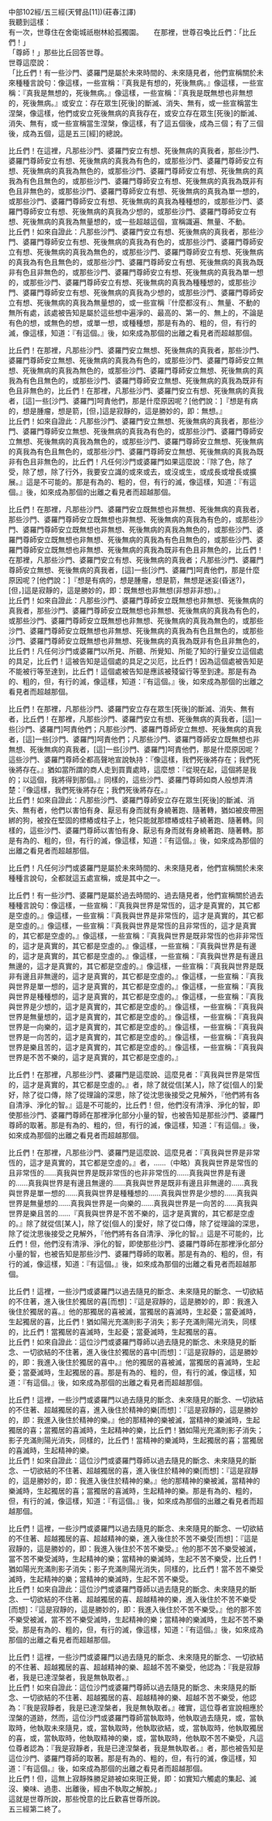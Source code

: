 中部102經/五三經(天臂品[11])(莊春江譯)  
我聽到這樣：  
有一次，世尊住在舍衛城祇樹林給孤獨園。　　在那裡，世尊召喚比丘們：「比丘們！」  
「尊師！」那些比丘回答世尊。  
世尊這麼說：  
「比丘們！有一些沙門、婆羅門是屬於未來時間的、未來隨見者，他們宣稱關於未來種種言說句：像這樣，一些宣稱：『真我是有想的，死後無病。』像這樣，一些宣稱：『真我是無想的，死後無病。』像這樣，一些宣稱：『真我是既無想也非無想的，死後無病。』或安立：存在眾生[死後]的斷滅、消失、無有，或一些宣稱當生涅槃，像這樣，他們或安立死後無病的真我存在，或安立存在眾生[死後]的斷滅、消失、無有，或一些宣稱當生涅槃，像這樣，有了這五個後，成為三個；有了三個後，成為五個，這是五三[經]的總說。  
  
比丘們！在這裡，凡那些沙門、婆羅門安立有想、死後無病的真我者，那些沙門、婆羅門尊師安立有想、死後無病的真我為有色的，或那些沙門、婆羅門尊師安立有想、死後無病的真我為無色的，或那些沙門、婆羅門尊師安立有想、死後無病的真我為有色且無色的，或那些沙門、婆羅門尊師安立有想、死後無病的真我為既非有色且非無色的，或那些沙門、婆羅門尊師安立有想、死後無病的真我為單一想的，或那些沙門、婆羅門尊師安立有想、死後無病的真我為種種想的，或那些沙門、婆羅門尊師安立有想、死後無病的真我為少想的，或那些沙門、婆羅門尊師安立有想、死後無病的真我為無量想的，或一些超越這個，宣稱識遍、無量、不動。  
比丘們！如來自證此：凡那些沙門、婆羅門安立有想、死後無病的真我者，那些沙門、婆羅門尊師安立有想、死後無病的真我為有色的，或那些沙門、婆羅門尊師安立有想、死後無病的真我為無色的，或那些沙門、婆羅門尊師安立有想、死後無病的真我為有色且無色的，或那些沙門、婆羅門尊師安立有想、死後無病的真我為既非有色且非無色的，或那些沙門、婆羅門尊師安立有想、死後無病的真我為單一想的，或那些沙門、婆羅門尊師安立有想、死後無病的真我為種種想的，或那些沙門、婆羅門尊師安立有想、死後無病的真我為少想的，或那些沙門、婆羅門尊師安立有想、死後無病的真我為無量想的，或一些宣稱『什麼都沒有』、無量、不動的無所有處，該處被告知是屬於這些想中遍淨的、最高的、第一的、無上的，不論是有色的想，或無色的想，或單一想，或種種想，那是有為的、粗的，但，有行的滅，像這樣，知道：『有這個。』後，如來成為那個的出離之看見者而超越那個。  
  
比丘們！在那裡，凡那些沙門、婆羅門安立無想、死後無病的真我者，那些沙門、婆羅門尊師安立無想、死後無病的真我為有色的，或那些沙門、婆羅門尊師安立無想、死後無病的真我為無色的，或那些沙門、婆羅門尊師安立無想、死後無病的真我為有色且無色的，或那些沙門、婆羅門尊師安立無想、死後無病的真我為既非有色且非無色的，比丘們！在那裡，凡那些沙門、婆羅門安立有想、死後無病的真我者，[這]一些[沙門、婆羅門]呵責他們，那是什麼原因呢？[他們說：]『想是有病的，想是腫瘤，想是箭，[但，]這是寂靜的，這是勝妙的，即：無想。』  
比丘們！如來自證此：凡那些沙門、婆羅門安立無想、死後無病的真我者，那些沙門、婆羅門尊師安立無想、死後無病的真我為有色的，或那些沙門、婆羅門尊師安立無想、死後無病的真我為無色的，或那些沙門、婆羅門尊師安立無想、死後無病的真我為有色且無色的，或那些沙門、婆羅門尊師安立無想、死後無病的真我為既非有色且非無色的，比丘們！凡任何沙門或婆羅門如果這麼說：『除了色，除了受，除了想，除了行外，我要安立識的或來或去，或沒或生，或成長或增長或擴展。』這是不可能的。那是有為的、粗的，但，有行的滅，像這樣，知道：『有這個。』後，如來成為那個的出離之看見者而超越那個。  
  
比丘們！在那裡，凡那些沙門、婆羅門安立既無想也非無想、死後無病的真我者，那些沙門、婆羅門尊師安立既無想也非無想、死後無病的真我為有色的，或那些沙門、婆羅門尊師安立既無想也非無想、死後無病的真我為無色的，或那些沙門、婆羅門尊師安立既無想也非無想、死後無病的真我為有色且無色的，或那些沙門、婆羅門尊師安立既無想也非無想、死後無病的真我為既非有色且非無色的，比丘們！在那裡，凡那些沙門、婆羅門安立有想、死後無病的真我者；凡那些沙門、婆羅門尊師安立無想、死後無病的真我者，[這]一些[沙門、婆羅門]呵責他們，那是什麼原因呢？[他們說：]『想是有病的，想是腫瘤，想是箭，無想是迷妄(昏迷?)，[但，]這是寂靜的，這是勝妙的，即：既無想也非無想(非想非非想)。』  
比丘們！如來自證此：凡那些沙門、婆羅門尊師安立既無想也非無想、死後無病的真我者，那些沙門、婆羅門尊師安立既無想也非無想、死後無病的真我為有色的，或那些沙門、婆羅門尊師安立既無想也非無想、死後無病的真我為無色的，或那些沙門、婆羅門尊師安立既無想也非無想、死後無病的真我為有色且無色的，或那些沙門、婆羅門尊師安立既無想也非無想、死後無病的真我為既非有色且非無色的，比丘們！凡任何沙門或婆羅門以所見、所聽、所覺知、所能了知的行量安立這個處的具足，比丘們！這被告知是這個處的具足之災厄，比丘們！因為這個處被告知是不能被行等至達到，比丘們！這個處被告知是應該被殘留行等至到達。那是有為的、粗的，但，有行的滅，像這樣，知道：『有這個。』後，如來成為那個的出離之看見者而超越那個。  
  
比丘們！在那裡，凡那些沙門、婆羅門安立存在眾生[死後]的斷滅、消失、無有者，比丘們！在那裡，凡那些沙門、婆羅門安立有想、死後無病的真我者，[這]一些[沙門、婆羅門]呵責他們；凡那些沙門、婆羅門尊師安立無想、死後無病的真我者，[這]一些[沙門、婆羅門]呵責他們；凡那些沙門、婆羅門尊師安立既無想也非無想、死後無病的真我者，[這]一些[沙門、婆羅門]呵責他們，那是什麼原因呢？這些沙門、婆羅門尊師全都高聲地宣說執持：『像這樣，我們死後將存在；我們死後將存在。』猶如當所謂的商人走到買賣處時，這麼想：『從現在起，這個將是我的；以這個，我將得到那個。』同樣的，這些沙門、婆羅門尊師如商人般想弄清楚：『像這樣，我們死後將存在；我們死後將存在。』  
比丘們！如來自證此：凡那些沙門、婆羅門尊師安立存在眾生[死後]的斷滅、消失、無有者，他們以害怕有身、厭忌有身而就有身繞著跑、隨著轉，猶如被皮帶圈綁的狗，被拴在堅固的標樁或柱子上，牠只能就那標樁或柱子繞著跑、隨著轉。同樣的，這些沙門、婆羅門尊師以害怕有身、厭忌有身而就有身繞著跑、隨著轉。那是有為的、粗的，但，有行的滅，像這樣，知道：『有這個。』後，如來成為那個的出離之看見者而超越那個。  
  
比丘們！凡任何沙門或婆羅門是屬於未來時間的、未來隨見者，他們宣稱關於未來種種言說句，全都就這五處宣稱，或是其中之一。  
  
比丘們！有一些沙門、婆羅門是屬於過去時間的、過去隨見者，他們宣稱關於過去種種言說句：像這樣，一些宣稱：『真我與世界是常恆的，這才是真實的，其它都是空虛的。』像這樣，一些宣稱：『真我與世界是非常恆的，這才是真實的，其它都是空虛的。』像這樣，一些宣稱：『真我與世界是常恆的且非常恆的，這才是真實的，其它都是空虛的。』像這樣，一些宣稱：『真我與世界是既非常恆的也非非常恆的，這才是真實的，其它都是空虛的。』像這樣，一些宣稱：『真我與世界是有邊的，這才是真實的，其它都是空虛的。』像這樣，一些宣稱：『真我與世界是有邊且無邊的，這才是真實的，其它都是空虛的。』像這樣，一些宣稱：『真我與世界是既非有邊且非無邊的，這才是真實的，其它都是空虛的。』像這樣，一些宣稱：『真我與世界是單一想的，這才是真實的，其它都是空虛的。』像這樣，一些宣稱：『真我與世界是種種想的，這才是真實的，其它都是空虛的。』像這樣，一些宣稱：『真我與世界是少想的，這才是真實的，其它都是空虛的。』像這樣，一些宣稱：『真我與世界是無量想的，這才是真實的，其它都是空虛的。』像這樣，一些宣稱：『真我與世界是一向樂的，這才是真實的，其它都是空虛的。』像這樣，一些宣稱：『真我與世界是一向苦的，這才是真實的，其它都是空虛的。』像這樣，一些宣稱：『真我與世界是樂且苦的，這才是真實的，其它都是空虛的。』像這樣，一些宣稱：『真我與世界是不苦不樂的，這才是真實的，其它都是空虛的。』  
  
比丘們！在那裡，凡那些沙門、婆羅門是這麼說、這麼見者：『真我與世界是常恆的，這才是真實的，其它都是空虛的。』者，除了就從信[某人]，除了從[個人的]愛好，除了從口傳，除了從理論的深思，除了從沈思後接受之見解外，『他們將有各自清淨、淨化的智。』這是不可能的，比丘們！但，他們沒有清淨、淨化的智，即使那些沙門、婆羅門尊師在那裡淨化部分小量的智，也被告知是那些沙門、婆羅門尊師的取著。那是有為的、粗的，但，有行的滅，像這樣，知道：『有這個。』後，如來成為那個的出離之看見者而超越那個。  
  
比丘們！在那裡，凡那些沙門、婆羅門是這麼說、這麼見者：『真我與世界是非常恆的，這才是真實的，其它都是空虛的。』者，……（中略）真我與世界是常恆的且非常恆的……真我與世界是既非常恆的也非非常恆的……真我與世界是有邊的……真我與世界是有邊且無邊的……真我與世界是既非有邊且非無邊的……真我與世界是單一想的……真我與世界是種種想的……真我與世界是少想的……真我與世界是無量想的……真我與世界是一向樂的……真我與世界是一向苦的……真我與世界是樂且苦的……『真我與世界是不苦不樂的，這才是真實的，其它都是空虛的。』除了就從信[某人]，除了從[個人的]愛好，除了從口傳，除了從理論的深思，除了從沈思後接受之見解外，『他們將有各自清淨、淨化的智。』這是不可能的，比丘們！但，他們沒有清淨、淨化的智，即使那些沙門、婆羅門尊師在那裡淨化部分小量的智，也被告知是那些沙門、婆羅門尊師的取著。那是有為的、粗的，但，有行的滅，像這樣，知道：『有這個。』後，如來成為那個的出離之看見者而超越那個。  
  
比丘們！這裡，一些沙門或婆羅門以過去隨見的斷念、未來隨見的斷念、一切欲結的不住著，進入後住於獨居的喜[而想]：『這是寂靜的，這是勝妙的，即：我進入後住於獨居的喜。』他的那獨居的喜被滅，當獨居的喜滅時，生起憂；當憂滅時，生起獨居的喜，比丘們！猶如陽光充滿則影子消失；影子充滿則陽光消失，同樣的，比丘們！當獨居的喜滅時，生起憂；當憂滅時，生起獨居的喜。  
比丘們！如來自證此：這位沙門或婆羅門尊師以過去隨見的斷念、未來隨見的斷念、一切欲結的不住著，進入後住於獨居的喜中[而想]：『這是寂靜的，這是勝妙的，即：我進入後住於獨居的喜中。』他的獨居的喜被滅，當獨居的喜滅時，生起憂；當憂滅時，生起獨居的喜。那是有為的、粗的，但，有行的滅，像這樣，知道：『有這個。』後，如來成為那個的出離之看見者而超越那個。  
  
比丘們！這裡，一些沙門或婆羅門以過去隨見的斷念、未來隨見的斷念、一切欲結的不住著、超越獨居的喜，進入後住於精神的樂[而想]：『這是寂靜的，這是勝妙的，即：我進入後住於精神的樂。』他的那精神的樂被滅，當精神的樂滅時，生起獨居的喜；當獨居的喜滅時，生起精神的樂，比丘們！猶如陽光充滿則影子消失；影子充滿則陽光消失，同樣的，比丘們！當精神的樂滅時，生起獨居的喜；當獨居的喜滅時，生起精神的樂。  
比丘們！如來自證此：這位沙門或婆羅門尊師以過去隨見的斷念、未來隨見的斷念、一切欲結的不住著、超越獨居的喜，進入後住於精神的樂[而想]：『這是寂靜的，這是勝妙的，即：我進入後住於精神的樂。』他的那精神的樂被滅，當精神的樂滅時，生起獨居的喜；當獨居的喜滅時，生起精神的樂。那是有為的、粗的，但，有行的滅，像這樣，知道：『有這個。』後，如來成為那個的出離之看見者而超越那個。  
  
比丘們！這裡，一些沙門或婆羅門以過去隨見的斷念、未來隨見的斷念、一切欲結的不住著、超越獨居的喜、超越精神的樂，進入後住於不苦不樂受[而想]：『這是寂靜的，這是勝妙的，即：我進入後住於不苦不樂受。』他的那不苦不樂受被滅，當不苦不樂受滅時，生起精神的樂；當精神的樂滅時，生起不苦不樂受，比丘們！猶如陽光充滿則影子消失；影子充滿則陽光消失，同樣的，比丘們！當不苦不樂受滅時，生起精神的樂；當精神的樂滅時，生起不苦不樂受。  
比丘們！如來自證此：這位沙門或婆羅門尊師以過去隨見的斷念、未來隨見的斷念、一切欲結的不住著、超越獨居的喜、超越精神的樂，進入後住於不苦不樂受[而想]：『這是寂靜的，這是勝妙的，即：我進入後住於不苦不樂受。』他的那不苦不樂受被滅，當不苦不樂受滅時，生起精神的樂；當精神的樂滅時，生起不苦不樂受。那是有為的、粗的，但，有行的滅，像這樣，知道：『有這個。』後，如來成為那個的出離之看見者而超越那個。  
  
比丘們！這裡，一些沙門或婆羅門以過去隨見的斷念、未來隨見的斷念、一切欲結的不住著、超越獨居的喜、超越精神的樂、超越不苦不樂受，他認為：『我是寂靜者，我是已達涅槃者，我是無執取者。』  
比丘們！如來自證此：這位沙門或婆羅門尊師以過去隨見的斷念、未來隨見的斷念、一切欲結的不住著、超越獨居的喜、超越精神的樂、超越不苦不樂受，他認為：『我是寂靜者，我是已達涅槃者，我是無執取者。』確實，這位尊者宣說相應於涅槃的道跡，然而，這位沙門或婆羅門尊師當執取時，他執取過去隨見，或，當執取時，他執取未來隨見，或，當執取時，他執取欲結，或，當執取時，他執取獨居的喜，或，當執取時，他執取精神的樂，或，當執取時，他執取不苦不樂受，凡這位尊者認為：『我是寂靜者，我是已達涅槃者，我是無執取者。』者，那也被告知是這位沙門、婆羅門尊師的取著。那是有為的、粗的，但，有行的滅，像這樣，知道：『有這個。』後，如來成為那個的出離之看見者而超越那個。  
比丘們！但，這無上寂靜殊勝足跡被如來現正覺，即：如實知六觸處的集起、滅沒、樂味、過患、出離後，經由不執取之解脫。」  
這就是世尊所說，那些悅意的比丘歡喜世尊所說。  
五三經第二終了。  
  
  
